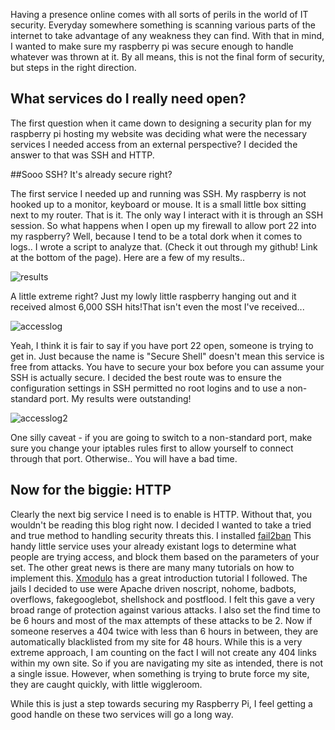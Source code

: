 Having a presence online comes with all sorts of perils in the world of IT 
security. Everyday somewhere something is scanning various parts of the internet 
to take advantage of any weakness they can find. With that in mind, I wanted to 
make sure my raspberry pi was secure enough to handle whatever was thrown at it. 
By all means, this is not the final form of security, but steps in the right 
direction.

## What services do I really need open?

The first question when it came down to designing a security plan for my 
raspberry pi hosting my website was deciding what were the necessary services 
I needed access from an external perspective? I decided the answer to that was 
SSH and HTTP.

##Sooo SSH? It's already secure right?

The first service I needed up and running was SSH. My raspberry is not hooked 
up to a monitor, keyboard or mouse. It is a small little box sitting next to 
my router. That is it. The only way I interact with it is through an SSH session. 
So what happens when I open up my firewall to allow port 22 into my raspberry? 
Well, because I tend to be a total dork when it comes to logs.. I wrote a script 
to analyze that. (Check it out through my github! Link at the bottom of the page). 
Here are a few of my results.. 

![results](/static/blog/accesslog1.jpg)

A little extreme right? Just my lowly little raspberry hanging out and it 
received almost 6,000 SSH hits!That isn't even the most I've received... 

![accesslog](/static/blog/accesslog2.jpg)

Yeah, I think it is fair to say if you have port 22 open, someone is trying 
to get in. Just because the name is "Secure Shell" doesn't mean this service 
is free from attacks. You have to secure your box before you can assume your 
SSH is actually secure. I decided the best route was to ensure the configuration 
settings in SSH permitted no root logins and to use a non-standard port. My 
results were outstanding! 

![accesslog2](/static/blog/accesslog3.jpg)

One silly caveat - if you are going to switch to a non-standard port, make 
sure you change your iptables rules first to allow yourself to connect through 
that port. Otherwise.. You will have a bad time.

## Now for the biggie: HTTP

Clearly the next big service I need is to enable is HTTP. Without that, you 
wouldn't be reading this blog right now. I decided I wanted to take a tried 
and true method to handling security threats this. I installed 
[fail2ban](http://www.fail2ban.org/wiki/index.php/Main_Page) This handy little 
service uses your already existant logs to determine what people are trying 
access, and block them based on the parameters of your set. The other great 
news is there are many many tutorials on how to implement this. 
[Xmodulo](http://xmodulo.com/configure-fail2ban-apache-http-server.html) has a 
great introduction tutorial I followed. The jails I decided to use were Apache 
driven noscript, nohome, badbots, overflows, fakegooglebot, shellshock and 
postflood. I felt this gave a very broad range of protection against various 
attacks. I also set the find time to be 6 hours and most of the max attempts 
of these attacks to be 2. Now if someone reserves a 404 twice with less than 6 
hours in between, they are automatically blacklisted from my site for 48 hours. 
While this is a very extreme approach, I am counting on the fact I will not 
create any 404 links within my own site. So if you are navigating my site as 
intended, there is not a single issue. However, when something is trying to brute 
force my site, they are caught quickly, with little wiggleroom.

While this is just a step towards securing my Raspberry Pi, I feel getting a 
good handle on these two services will go a long way. 
